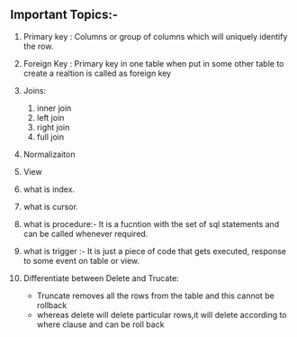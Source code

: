 
## Important Topics:-

1. Primary key : Columns or group of columns which will uniquely identify the row.

2. Foreign Key : Primary key in one table when put in some other table to create a realtion is called as foreign key
3. Joins: 
	1. inner join
	2. left join
	3. right join
	4. full join
4. Normalizaiton
5. View
6. what is index.
7. what is cursor.
8. what is procedure:- It is a fucntion with the set of sql statements and can be called whenever required.
9. what is trigger :- It is just a piece of code that gets executed, response to some event on table or view.
10. Differentiate between Delete and Trucate:
	* Truncate removes all the rows from the table and this cannot be rollback
	* whereas delete will delete particular rows,it will delete according to where clause and can be roll back






